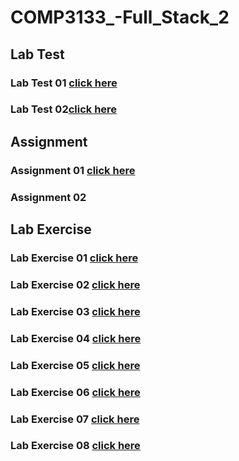 # COMP3133_-Full_Stack_2

## Lab Test
### Lab Test 01 <a href="https://github.com/iftirahaman/COMP3133_-Full_Stack_2/tree/master/lab_test1_chat_app">click here</a>
### Lab Test 02<a href="https://github.com/iftirahaman/COMP3133_-Full_Stack_2/tree/master/101054615-lab-test2-comp3133">click here</a>

## Assignment
### Assignment 01 <a href="https://github.com/iftirahaman/COMP3133_-Full_Stack_2/tree/master/COMP3133_Assignment1">click here</a>
### Assignment 02

## Lab Exercise
### Lab Exercise 01 <a href="https://github.com/iftirahaman/COMP3133_-Full_Stack_2/tree/master/Lab01">click here</a>
### Lab Exercise 02 <a href="https://github.com/iftirahaman/COMP3133_-Full_Stack_2/tree/master/lab02">click here</a>
### Lab Exercise 03 <a href="https://github.com/iftirahaman/COMP3133_-Full_Stack_2/tree/master/lab03_restaurant_database">click here</a>
###  Lab Exercise 04 <a href="https://github.com/iftirahaman/COMP3133_-Full_Stack_2/tree/master/lab04_users_database">click here</a>
### Lab Exercise 05 <a href="">click here</a>
### Lab Exercise 06 <a href="https://github.com/iftirahaman/COMP3133_-Full_Stack_2/tree/master/lab6_101054615">click here</a>
### Lab Exercise 07 <a href="https://github.com/iftirahaman/COMP3133_-Full_Stack_2/tree/master/lab7_101054615">click here</a>
### Lab Exercise 08 <a href="">click here</a>